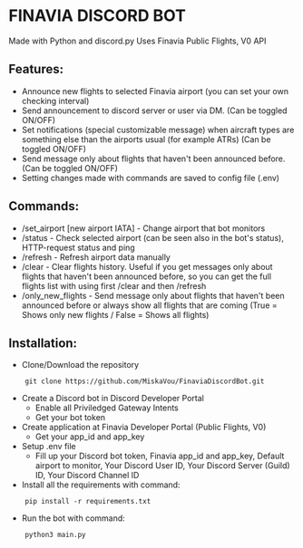 # FINAVIA DISCORD BOT
Made with Python and discord.py
Uses Finavia Public Flights, V0 API

## Features:

- Announce new flights to selected Finavia airport (you can set your own checking interval)
- Send announcement to discord server or user via DM. (Can be toggled ON/OFF)
- Set notifications (special customizable message) when aircraft types are something else than the airports usual (for example ATRs) (Can be toggled ON/OFF)
- Send message only about flights that haven't been announced before. (Can be toggled ON/OFF)
- Setting changes made with commands are saved to config file (.env)

## Commands:

- /set_airport [new airport IATA] - Change airport that bot monitors
- /status - Check selected airport (can be seen also in the bot's status), HTTP-request status and ping
- /refresh - Refresh airport data manually
- /clear - Clear flights history. Useful if you get messages only about flights that haven't been announced before, so you can get the full flights list with using first /clear and then /refresh
- /only_new_flights - Send message only about flights that haven't been announced before or always show all flights that are coming (True = Shows only new flights / False = Shows all flights)

## Installation: 

- Clone/Download the repository 
```
    git clone https://github.com/MiskaVou/FinaviaDiscordBot.git
```
- Create a Discord bot in Discord Developer Portal 
    - Enable all Priviledged Gateway Intents
    - Get your bot token
- Create application at Finavia Developer Portal (Public Flights, V0)
    - Get your app_id and app_key
- Setup .env file
    - Fill up your Discord bot token, Finavia app_id and app_key, Default airport to monitor, Your Discord User ID, Your Discord Server (Guild) ID, Your Discord Channel ID
- Install all the requirements with command:
```
    pip install -r requirements.txt
```
- Run the bot with command:
```
    python3 main.py
```

